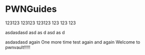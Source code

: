 # PWNGuides

123123
123123
123123
123
123
123



asdasdasd
asd
as
d
asd
as
d

asdasdasd
again
One more time
test again
and again
Welcome to pwnvault!!!!!

